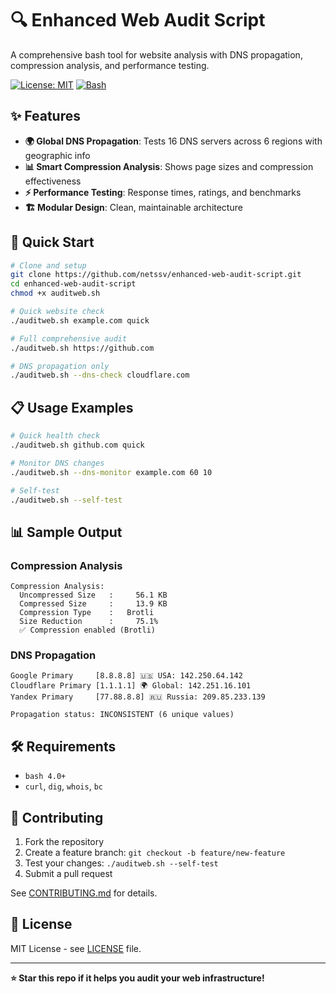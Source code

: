 # 🔍 Enhanced Web Audit Script

A comprehensive bash tool for website analysis with DNS propagation, compression analysis, and performance testing.

[![License: MIT](https://img.shields.io/badge/License-MIT-yellow.svg)](https://opensource.org/licenses/MIT)
[![Bash](https://img.shields.io/badge/Bash-4.0+-brightgreen.svg)](https://www.gnu.org/software/bash/)

## ✨ Features

- **🌍 Global DNS Propagation**: Tests 16 DNS servers across 6 regions with geographic info
- **📊 Smart Compression Analysis**: Shows page sizes and compression effectiveness
- **⚡ Performance Testing**: Response times, ratings, and benchmarks
- **🏗️ Modular Design**: Clean, maintainable architecture

## 🚀 Quick Start

```bash
# Clone and setup
git clone https://github.com/netssv/enhanced-web-audit-script.git
cd enhanced-web-audit-script
chmod +x auditweb.sh

# Quick website check
./auditweb.sh example.com quick

# Full comprehensive audit
./auditweb.sh https://github.com

# DNS propagation only
./auditweb.sh --dns-check cloudflare.com
```

## 📋 Usage Examples

```bash
# Quick health check
./auditweb.sh github.com quick

# Monitor DNS changes
./auditweb.sh --dns-monitor example.com 60 10

# Self-test
./auditweb.sh --self-test
```

## 📊 Sample Output

### Compression Analysis
```
Compression Analysis:
  Uncompressed Size   :     56.1 KB
  Compressed Size     :     13.9 KB
  Compression Type    :   Brotli
  Size Reduction      :     75.1%
  ✅ Compression enabled (Brotli)
```

### DNS Propagation
```
Google Primary     [8.8.8.8] 🇺🇸 USA: 142.250.64.142
Cloudflare Primary [1.1.1.1] 🌍 Global: 142.251.16.101
Yandex Primary     [77.88.8.8] 🇷🇺 Russia: 209.85.233.139

Propagation status: INCONSISTENT (6 unique values)
```

## 🛠️ Requirements

- `bash 4.0+`
- `curl`, `dig`, `whois`, `bc`

## 🤝 Contributing

1. Fork the repository
2. Create a feature branch: `git checkout -b feature/new-feature`
3. Test your changes: `./auditweb.sh --self-test`
4. Submit a pull request

See [CONTRIBUTING.md](CONTRIBUTING.md) for details.

## 📝 License

MIT License - see [LICENSE](LICENSE) file.

---

**⭐ Star this repo if it helps you audit your web infrastructure!**
